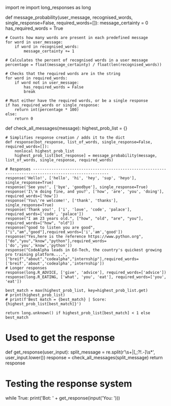 import re
import long_responses as long


def message_probability(user_message, recognised_words, single_response=False, required_words=[]):
    message_certainty = 0
    has_required_words = True

    # Counts how many words are present in each predefined message
    for word in user_message:
        if word in recognised_words:
            message_certainty += 1

    # Calculates the percent of recognised words in a user message
    percentage = float(message_certainty) / float(len(recognised_words))

    # Checks that the required words are in the string
    for word in required_words:
        if word not in user_message:
            has_required_words = False
            break

    # Must either have the required words, or be a single response
    if has_required_words or single_response:
        return int(percentage * 100)
    else:
        return 0


def check_all_messages(message):
    highest_prob_list = {}

    # Simplifies response creation / adds it to the dict
    def response(bot_response, list_of_words, single_response=False, required_words=[]):
        nonlocal highest_prob_list
        highest_prob_list[bot_response] = message_probability(message, list_of_words, single_response, required_words)

    # Responses -------------------------------------------------------------------------------------------------------
    response('Hello!', ['hello', 'hi', 'hey', 'sup', 'heyo'], single_response=True)
    response('See you!', ['bye', 'goodbye'], single_response=True)
    response('I\'m doing fine, and you?', ['how', 'are', 'you', 'doing'], required_words=['how'])
    response('You\'re welcome!', ['thank', 'thanks'], single_response=True)
    response('Thank you!', ['i', 'love', 'code', 'palace'], required_words=['code', 'palace'])
    response("I am 23 years old.", ["how", "old", "are", "you"], required_words=["how", "old"])
    response("good to listen you are good",["i","am","good"],required_words=['i','am','good'])
    response("Yes,here is the reference https://www.python.org", ["do","you","know","python"],required_words=['do','you','know','python'])
    response("CodeAlpha leads in Ed-Tech, the country's quickest growing pro training platform....",["breif","about","codealpha","internship"],required_words=['breif','about','codealpha','internship'])
    # Longer responses
    response(long.R_ADVICE, ['give', 'advice'], required_words=['advice'])
    response(long.R_EATING, ['what', 'you', 'eat'], required_words=['you', 'eat'])

    best_match = max(highest_prob_list, key=highest_prob_list.get)
    # print(highest_prob_list)
    # print(f'Best match = {best_match} | Score: {highest_prob_list[best_match]}')

    return long.unknown() if highest_prob_list[best_match] < 1 else best_match


# Used to get the response
def get_response(user_input):
    split_message = re.split(r'\s+|[,;?!.-]\s*', user_input.lower())
    response = check_all_messages(split_message)
    return response



# Testing the response system
while True:
    print('Bot: ' + get_response(input('You: ')))
